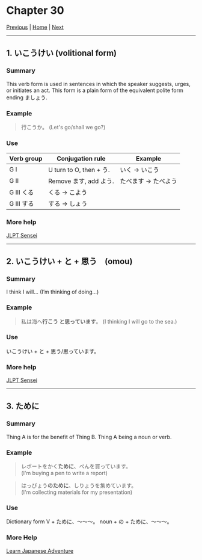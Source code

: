 # Chapter 30

[Previous](https://codywahl.github.io/JapaneseLanguageSchoolNotes/pages/29) | [Home](https://codywahl.github.io/JapaneseLanguageSchoolNotes) | [Next](https://codywahl.github.io/JapaneseLanguageSchoolNotes/pages/31)

* * *

## 1. いこうけい (volitional form)

### Summary

This verb form is used in sentences in which the speaker suggests, urges, or initiates an act. This form is a plain form of the equivalent polite form ending ましょう.

### Example  

> 行こうか。
> (Let's go/shall we go?)  

### Use

Verb group | Conjugation rule | Example
------------ | ------------ | ------------
G I | U turn to O, then + う. | いく -> いこう
G II | Remove ます, add よう. | たべます -> たべよう
G III くる | くる -> こよう
G III する | する -> しょう


### More help

[JLPT Sensei](https://jlptsensei.com/learn-japanese-grammar/%e6%84%8f%e5%90%91%e5%bd%a2-ikou-kei-volitional-form-meaning/)

* * *

## 2. いこうけい + と + 思う　(omou)

### Summary

I think I will… (I’m thinking of doing…)

### Example

> 私は海へ**行こう と思っています**。
> (I thinking I will go to the sea.)

### Use

いこうけい + と + 思う/思っています。

### More help

[JLPT Sensei](https://jlptsensei.com/learn-japanese-grammar/%e3%82%88%e3%81%86%e3%81%a8%e6%80%9d%e3%81%86-you-to-omou-meaning/)

* * *

## 3. ために

### Summary

Thing A is for the benefit of Thing B.
Thing A being a noun or verb. 

### Example

> レポートをかく**ために**、ぺんを買っています。  
> (I'm buying a pen to write a report)

>はっぴょう**のために**、しりょうを集めています。  
>(I'm collecting materials for my presentation)

### Use

Dictionary form V + ために、～～～。
noun + の + ために、～～～。

### More Help

[Learn Japanese Adventure](https://www.learn-japanese-adventure.com/japanese-grammar-tame.html)